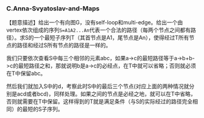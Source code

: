 ### C.Anna-Svyatoslav-and-Maps

【题意描述】给出一个有向图G，没有self-loop和multi-edge。给出一个由vertex依次组成的序列```S=A1A2...An```代表一个合法的路径（每两个节点之间都有路径）。求S的一个最短子序列T（其首节点是A1，尾节点是An），使得经过T所有节点的路径和经过S所有节点的路径是一样的。

我们只要依次查看S中每三个相邻的元素abc，如果a->c的最短路径等于a->b+b->c的最短路径之和，那就说明b是a->c的必经点，在T中就可以省略；否则就必须在T中保留abc。

然后我们就加入S中的d，考察此时S中的最后三个节点(对应上面的两种情况就分别是acd或者bcd)，同样处理。如果之间的节点是必经之地，就可以在T中省略，否则就需要在T中保留。这样得到的T就是满足条件（与S的实际经过的路径完全相同）的最短的S子序列。
